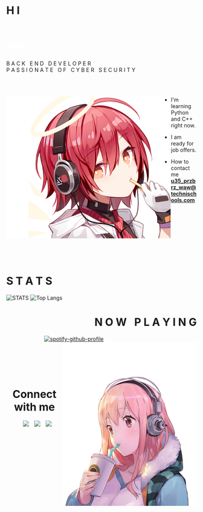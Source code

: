 
<h1><strong>H I</strong></h1>

<br>
<br>
<p aligh="right"><img src="https://github.com/D3FaltXD/D3FaltXD/blob/e27f915259c4fafdad8c18994dbd49d31d897960/Images/image%207.png"></p>
<p><br>
<emphasis>B A C K &nbsp; E N D &nbsp;  D E V E L O P E R&nbsp;
<br> P A S S I O N A T E  &nbsp; O F &nbsp; C Y B E R &nbsp; S E C U R I T Y
</p>
<p>
<br> <br>
<div>
<img align="left" height:75%; width:75; src="https://github.com/D3FaltXD/D3FaltXD/blob/393d40d3d54282dbc54742aa20df06f7b9a8ef7a/Images/left%20img%201.png">

 <p align="right">

- I'm learning Python and C++ right now.</a>

- I am ready for job offers.

- How to contact me  **u35_przbrz_waw@technischools.com**

</div>
<br><br>
<div>
<br><br><br><br><br><br>
<p><h1><strong>S T A T S</strong> </h1></p>
<div align="left">



![STATS](https://github-readme-stats.vercel.app/api?username=Przems0n711&show_icons=true&theme=radical)
	![Top Langs](https://github-readme-stats.vercel.app/api/top-langs/?username=Przems0n711&theme=radical)
	
</div>

<p ><h1 align="right"><strong>N O W &nbsp; P L A Y I N G</h1></strong></p>
<p align="left" >
<div style="margin-left: 100px;">

[![spotify-github-profile](https://spotify-github-profile.vercel.app/api/view?uid=mjyknws2tbexzhnmg6q8rqdk7&cover_image=true&theme=default&show_offline=false&background_color=121212&interchange=false)](https://spotify-github-profile.vercel.app/api/view?uid=mjyknws2tbexzhnmg6q8rqdk7&redirect=true)
<img src=https://github.com/D3FaltXD/D3FaltXD/blob/f7bbc4c740c863c701588d4fd889ac4a9fda5759/Images/img%20right%201.png align="right">
</div>
<br> <br><br><br>
<h1 align="center"><strong> Connect with me </h1></strong>

<p align="center">

<div align="center"  class="icons-social" style="margin-left: 10px;">
 <a style="margin-left: 10px;"  target="_blank" href="https://www.linkedin.com/in/przemys%C5%82aw-brzuzy-428001292/">
			<img src="https://img.icons8.com/doodle/40/000000/linkedin--v2.png"></a>
        <a style="margin-left: 10px;" target="_blank" href="https://github.com/Przems0n711">
		<img src="https://img.icons8.com/doodle/40/000000/github--v1.png"></a>
		<a style="margin-left: 10px;" target="_blank" href="https://twitter.com/Kashy16674997">
			<img src="https://img.icons8.com/doodle/1x/twitter-squared--v2.png" ></a>
		<a style="margin-left: 5px;" target="_blank" href="https://github.com/D3FaltXD/Resume/blob/main/090519452530.pdf">
      </div>
</p>
